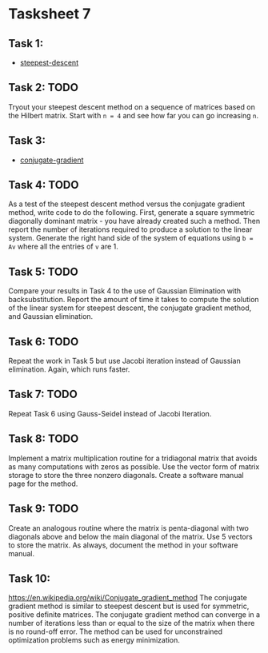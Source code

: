 # Tasksheet 7

## Task 1:
* [steepest-descent](https://github.com/TekuConcept/math4610/blob/master/modules/doc/steepest_descent_matrix.md)

## Task 2: TODO
Tryout your steepest descent method on a sequence of matrices based on the Hilbert matrix. Start with `n = 4` and see how far you can go increasing `n`.

## Task 3:
* [conjugate-gradient](https://github.com/TekuConcept/math4610/blob/master/modules/doc/conjugate_gradient_matrix.md)

## Task 4: TODO
As a test of the steepest descent method versus the conjugate gradient method, write code to do the following. First, generate a square symmetric diagonally dominant matrix - you have already created such a method. Then report the number of iterations required to produce a solution to the linear system. Generate the right hand side of the system of equations using `b = Av` where all the entries of `v` are 1.

## Task 5: TODO
Compare your results in Task 4 to the use of Gaussian Elimination with backsubstitution. Report the amount of time it takes to compute the solution of the linear system for steepest descent, the conjugate gradient method, and Gaussian elimination.

## Task 6: TODO
Repeat the work in Task 5 but use Jacobi iteration instead of Gaussian elimination. Again, which runs faster.

## Task 7: TODO
Repeat Task 6 using Gauss-Seidel instead of Jacobi Iteration.

## Task 8: TODO
Implement a matrix multiplication routine for a tridiagonal matrix that avoids as many computations with zeros as possible. Use the vector form of matrix storage to store the three nonzero diagonals. Create a software manual page for the method.

## Task 9: TODO
Create an analogous routine where the matrix is penta-diagonal with two diagonals above and below the main diagonal of the matrix. Use 5 vectors to store the matrix. As always, document the method in your software manual.

## Task 10:
https://en.wikipedia.org/wiki/Conjugate_gradient_method The conjugate gradient method is similar to steepest descent but is used for symmetric, positive definite matrices. The conjugate gradient method can converge in a number of iterations less than or equal to the size of the matrix when there is no round-off error. The method can be used for unconstrained optimization problems such as energy minimization.
